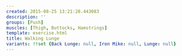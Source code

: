 ```yaml
---
created: 2015-08-25 13:21:28.443083
description: ''
groups: [Push]
muscles: [Thigh, Buttocks, Hamstrings]
template: exercise.html
title: Walking Lunge
variants: !!set {Back Lunge: null, Iron Mike: null, Lunge: null}
---
```

